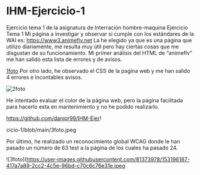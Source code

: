 # IHM-Ejercicio-1
Ejercicio tema 1 de la asignatura de Interración hombre-maquina
Ejercicio Tema 1
Mi página a investigar y observar si cumple con los estándares de la WAI es:
https://www3.animeflv.net 
La he elegido ya que es una página que utilizo diariamente, me resulta muy útil pero hay ciertas cosas que me disgustan de su funcionamiento. 
Mi primer análisis del HTML de “animeflv” me han salido esta lista de errores y de avisos. 

[1foto](https://user-images.githubusercontent.com/81373978/153196183-ee03b5ae-bbea-4cf6-bf9d-fd6cd42bfa82.jpeg)
Por otro lado, he observado el CSS de la pagina web y me han salido 4 errores e incontables avisos.
 
 ![2foto](https://user-images.githubusercontent.com/81373978/153196185-6cdc1779-2583-4db6-9379-465e359d5410.jpeg)

He intentado evaluar el color de la página web, pero la página facilitada para hacerlo esta en mantenimiento y no he podido realizarlo. 

https://github.com/danipr99/IHM-Ejer!


cicio-1/blob/main/3foto.jpeg

Por último, he realizado un reconocimiento global WCAG donde le han pasado un número de 63 test a la página de los cuales ha pasado 24. 
 

![3foto](https://user-images.githubusercontent.com/81373978/153196187-417a7a89-2cc2-4c5e-96bd-c70c6c76e31e.jpeg




